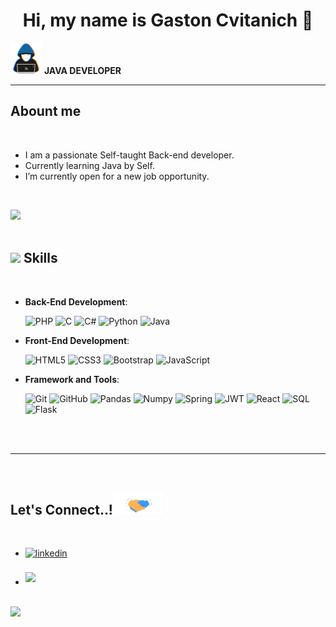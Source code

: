 <h1 align="center">Hi, my name is Gaston Cvitanich 👋</h1>

<picture><img src = "https://github.com/0xAbdulKhalid/0xAbdulKhalid/raw/main/assets/mdImages/about_me.gif" width = 50px></picture> **JAVA DEVELOPER**

---------------------------------------
<H2>Abount me</H2>
<br>

- I am a passionate Self-taught Back-end developer.
- Currently learning Java by Self.
- I’m currently open for a new job opportunity.

<br>

<img src="https://user-images.githubusercontent.com/73097560/115834477-dbab4500-a447-11eb-908a-139a6edaec5c.gif"><br><br>

## <img src="https://media2.giphy.com/media/QssGEmpkyEOhBCb7e1/giphy.gif?cid=ecf05e47a0n3gi1bfqntqmob8g9aid1oyj2wr3ds3mg700bl&rid=giphy.gif" width ="25"><b> Skills</b>
<br>
<p align="center">

- **Back-End Development**:
    
    ![PHP](https://img.shields.io/badge/PHP-777BB4?style=for-the-badge&logo=php&logoColor=white)
    ![C](https://img.shields.io/badge/-blue?style=for-the-badge&logo=C&logoColor=white)
    ![C#](https://img.shields.io/badge/C%23-blue?style=for-the-badge&logo=C%23&logoColor=white)
    ![Python](https://img.shields.io/badge/Python%20-%2314354C.svg?style=for-the-badge&logo=python&logoColor=white)
    ![Java](https://img.shields.io/badge/Java-ED8B00?style=for-the-badge&logo=openjdk&logoColor=white) 
    
- **Front-End Development**:

   ![HTML5](https://img.shields.io/badge/HTML5%20-%23E34F26.svg?style=for-the-badge&logo=html5&logoColor=white)
   ![CSS3](https://img.shields.io/badge/CSS%20-%231572B6.svg?style=for-the-badge&logo=css3&logoColor=white)
   ![Bootstrap](https://img.shields.io/badge/Bootstrap-563D7C?style=for-the-badge&logo=bootstrap&logoColor=white)
   ![JavaScript](https://img.shields.io/badge/JavaScript%20-%23F7DF1E.svg?style=for-the-badge&logo=javascript&logoColor=black)

- **Framework and Tools**:

    ![Git](https://img.shields.io/badge/git-%23F05033.svg?style=for-the-badge&logo=git&logoColor=white)
    ![GitHub](https://img.shields.io/badge/github-%23121011.svg?style=for-the-badge&logo=github&logoColor=white)
    ![Pandas](https://img.shields.io/badge/PANDAS-blue?style=for-the-badge&logo=pandas&logoColor=white)
    ![Numpy](https://img.shields.io/badge/NUMPY-blue?style=for-the-badge&logo=NUMPY&logoColor=white)
    ![Spring](https://img.shields.io/badge/Spring-6DB33F?style=for-the-badge&logo=spring&logoColor=white)
    ![JWT](https://img.shields.io/badge/json%20web%20tokens-323330?style=for-the-badge&logo=json-web-tokens&logoColor=pink)
    ![React](https://img.shields.io/badge/React-20232A?style=for-the-badge&logo=react&logoColor=61DAFB)
    ![SQL]( https://img.shields.io/badge/MySQL-00000F?style=for-the-badge&logo=mysql&logoColor=white)
    ![Flask](https://img.shields.io/badge/Flask-000000?style=for-the-badge&logo=flask&logoColor=white)


    
</p>

<br>
<br>

-----

<br>


## <b> Let's Connect..!</b><img src="https://github.com/0xAbdulKhalid/0xAbdulKhalid/raw/main/assets/mdImages/handshake.gif" width ="80">
<br>
<div align='left'>

<ul>

<li>
<a href="https://www.linkedin.com/in/gaston-cvitanich-bb29b1260/" target="_blank">
<img src="https://img.shields.io/badge/LINKEDIN_PROFILE%3A_GASTON_CVITANICH-%234682B4?style=for-the-badge&logo=LINKEDIN&logoColor=white" alt=linkedin style="margin-bottom: 5px;"/>
</a>
</li>

<br>
<li>
<a href="mailto:gcvitanich20@gmail.com" target="_blank">
<img src="https://img.shields.io/badge/GMAIL%3A_GASTON_CVITANICH-%23f44336?style=for-the-badge&logo=gmail&logoColor=white" t=mail style="margin-bottom: 5px;" />
</a>
</li>
	
</ul>
</div>
</div>

<br>
<img src="https://user-images.githubusercontent.com/73097560/115834477-dbab4500-a447-11eb-908a-139a6edaec5c.gif">
<br>
<br>
<br>

<div align='center'>
